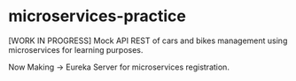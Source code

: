 # microservices-practice
[WORK IN PROGRESS] Mock API REST of cars and bikes management using microservices for learning purposes.

Now Making -> Eureka Server for microservices registration.
